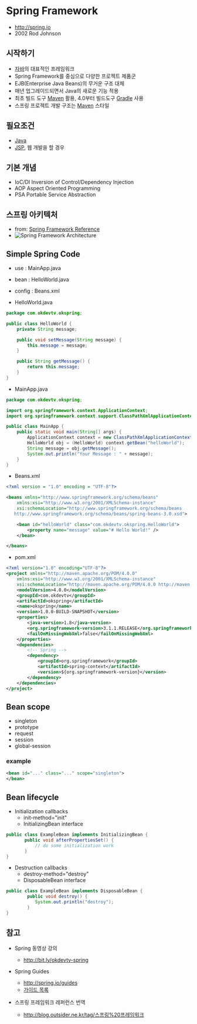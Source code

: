 # Spring Framework
* http://spring.io
* 2002 Rod Johnson

## 시작하기

* [자바](/mib/java)의 대표적인 프레임워크
* Spring Framework를 중심으로 다양한 프로젝트 제품군
* EJB(Enterprise Java Beans)의 무거운 구조 대체
* 매년 업그레이드되면서 Java의 새로운 기능 적용
* 최초 빌드 도구 [Maven](/mib/java/maven) 활용, 4.0부터 빌드도구 [Gradle](/mib/java/gradle) 사용
* 스프링 프로젝트 개발 구조는 [Maven](/mib/java/maven) 스타일

## 필요조건

* [Java](/mib/java)
* [JSP](/jsp.html), 웹 개발을 할 경우

## 기본 개념

* IoC/DI Inversion of Control/Dependency Injection
* AOP Aspect Oriented Programming
* PSA Portable Service Abstraction

## 스프링 아키텍처

* from: [Spring Framework Reference](http://docs.spring.io/spring/docs/current/spring-framework-reference/htmlsingle/#spring-introduction)
* <img src="/images/spring/spring-overview.png" alt="Spring Framework Architecture">

## Simple Spring Code
* use : MainApp.java
* bean : HelloWorld.java
* config : Beans.xml

* HelloWorld.java

```java
package com.okdevtv.okspring;

public class HelloWorld {
    private String message;

    public void setMessage(String message) {
        this.message = message;
    }

    public String getMessage() {
    	return this.message;
    }
}
```

* MainApp.java

```java
package com.okdevtv.okspring;

import org.springframework.context.ApplicationContext;
import org.springframework.context.support.ClassPathXmlApplicationContext;

public class MainApp {
    public static void main(String[] args) {
        ApplicationContext context = new ClassPathXmlApplicationContext("Beans.xml");
        HelloWorld obj = (HelloWorld) context.getBean("helloWorld");
        String message = obj.getMessage();
        System.out.println("Your Message : " + message);
    }
}
```

* Beans.xml

```xml
<?xml version = "1.0" encoding = "UTF-8"?>

<beans xmlns="http://www.springframework.org/schema/beans"
    xmlns:xsi="http://www.w3.org/2001/XMLSchema-instance"
    xsi:schemaLocation="http://www.springframework.org/schema/beans
   http://www.springframework.org/schema/beans/spring-beans-3.0.xsd">

    <bean id="helloWorld" class="com.okdevtv.okspring.HelloWorld">
        <property name="message" value="# Hello World!" />
    </bean>

</beans>
```
* pom.xml

```xml
<?xml version="1.0" encoding="UTF-8"?>
<project xmlns="http://maven.apache.org/POM/4.0.0"
	xmlns:xsi="http://www.w3.org/2001/XMLSchema-instance"
	xsi:schemaLocation="http://maven.apache.org/POM/4.0.0 http://maven.apache.org/maven-v4_0_0.xsd">
	<modelVersion>4.0.0</modelVersion>
	<groupId>com.okdevtv</groupId>
	<artifactId>okspring</artifactId>
	<name>okspring</name>
	<version>1.0.0-BUILD-SNAPSHOT</version>
	<properties>
		<java-version>1.8</java-version>
		<org.springframework-version>3.1.1.RELEASE</org.springframework-version>
		<failOnMissingWebXml>false</failOnMissingWebXml>
	</properties>
	<dependencies>
		<!-- Spring -->
		<dependency>
			<groupId>org.springframework</groupId>
			<artifactId>spring-context</artifactId>
			<version>${org.springframework-version}</version>
		</dependency>
	</dependencies>
</project>
```

## Bean scope
* singleton
* prototype
* request
* session
* global-session

### example

```xml
<bean id="..." class="..." scope="singleton">
</bean>
```

## Bean lifecycle
* Initialization callbacks
  * init-method="init"
  * InitializingBean interface

```java
public class ExampleBean implements InitializingBean {
       public void afterPropertiesSet() {
           // do some initialization work
       }
}
```
* Destruction callbacks
  * destroy-method="destroy"
  * DisposableBean interface
  
```java
public class ExampleBean implements DisposableBean {
        public void destroy() {
           System.out.println("destroy");
        }
}
```


## 참고

* Spring 동영상 강의
  * http://bit.ly/okdevtv-spring

* Spring Guides
  * http://spring.io/guides
  * [가이드 목록](https://okky.kr/article/619099)

* 스프링 프레임워크 레퍼런스 번역
  * http://blog.outsider.ne.kr/tag/스프링%20프레임워크
